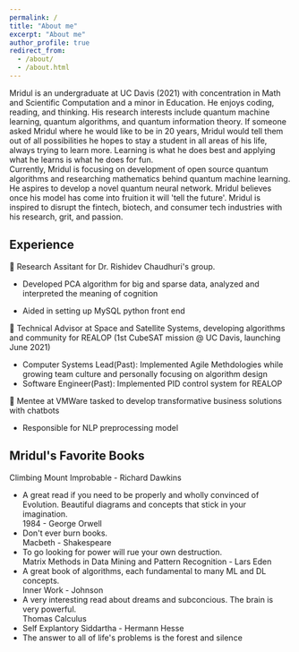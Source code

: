 ```yaml
---
permalink: /
title: "About me"
excerpt: "About me"
author_profile: true
redirect_from: 
  - /about/
  - /about.html
---
```

Mridul is an undergraduate at UC Davis (2021) with concentration in Math and Scientific Computation and a minor in Education. He enjoys coding, reading, and thinking. His research interests include quantum machine learning, quantum algorithms, and quantum information theory. If someone asked Mridul where he would like to be in 20 years, Mridul would tell them out of all possibilities he hopes to stay a student in all areas of his life, always trying to learn more. Learning is what he does best and applying what he learns is what he does for fun.    
Currently, Mridul is focusing on development of open source quantum algorithms and researching mathematics behind quantum machine learning. He aspires to develop a novel quantum neural network. Mridul believes once his model has come into fruition it will 'tell the future'. Mridul is inspired to disrupt the fintech, biotech, and consumer tech industries with his research, grit, and passion. 

## Experience     

🧠 Research Assitant for Dr. Rishidev Chaudhuri's group.     

* Developed PCA algorithm for big and sparse data, analyzed and interpreted the meaning of cognition     

* Aided in setting up MySQL python front end         

📡  Technical Advisor at Space and Satellite Systems, developing algorithms and community for REALOP (1st CubeSAT mission @ UC Davis, launching June 2021)      

* Computer Systems Lead(Past): Implemented Agile Methdologies while growing team culture and personally focusing on algorithm design     
* Software Engineer(Past): Implemented PID control system for REALOP     

🤖 Mentee at VMWare tasked to develop transformative business solutions with chatbots       
* Responsible for NLP preprocessing model     
 
 ## Mridul's Favorite Books
 
 Climbing Mount Improbable - Richard Dawkins     
 * A great read if you need to be properly and wholly convinced of Evolution. Beautiful diagrams and concepts that stick in your imagination.     
 1984 - George Orwell    
 * Don't ever burn books.    
 Macbeth - Shakespeare    
 * To go looking for power will rue your own destruction.    
 Matrix Methods in Data Mining and Pattern Recognition - Lars Eden     
 * A great book of algorithms, each fundamental to many ML and DL concepts.      
 Inner Work - Johnson     
 * A very interesting read about dreams and subconcious. The brain is very powerful.    
 Thomas Calculus
 * Self Explantory 
 Siddartha - Hermann Hesse
 * The answer to all of life's problems is the forest and silence
 




